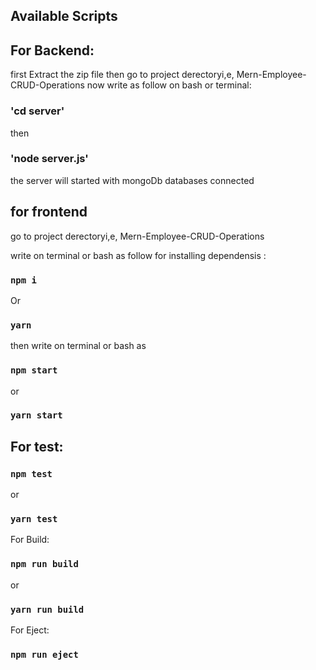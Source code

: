 
## Available Scripts
## For Backend:
first Extract the zip file then 
go to project derectoryi,e,
Mern-Employee-CRUD-Operations
now write as follow on bash or terminal:
### 'cd server'
then
### 'node server.js'
the server will started with mongoDb databases connected


## for frontend 
go to project derectoryi,e,
Mern-Employee-CRUD-Operations

write on terminal or bash as follow for installing dependensis :

### `npm i`
Or
### `yarn`
then write on terminal or bash as 
### `npm start`
or
### `yarn start`



## For test:

### `npm test`
or
### `yarn test`

For Build:

### `npm run build`
or
### `yarn run build`


For Eject:

### `npm run eject`

